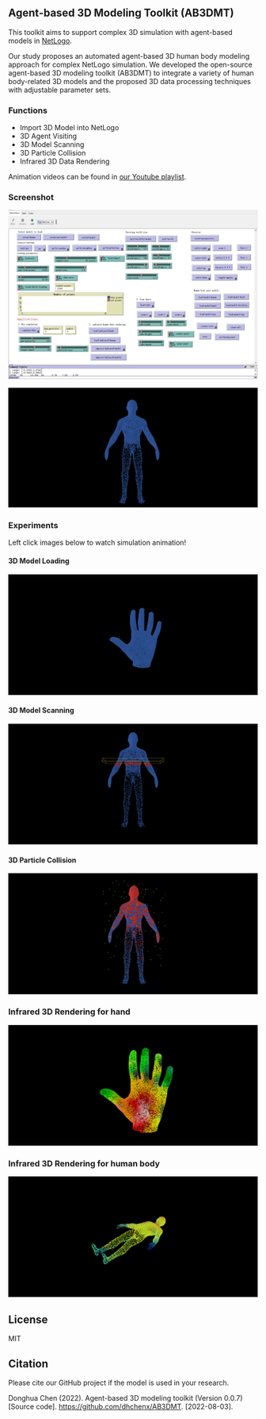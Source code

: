 ##  Agent-based 3D Modeling Toolkit (AB3DMT)

This toolkit aims to support complex 3D simulation with agent-based models in [NetLogo](https://ccl.northwestern.edu/netlogo/). 

 Our study proposes an automated agent-based 3D human body modeling approach for complex NetLogo simulation. We developed the open-source agent-based 3D modeling toolkit (AB3DMT) to integrate a variety of human body-related 3D models and the proposed 3D data processing techniques with adjustable parameter sets.

### Functions 

- Import 3D Model into NetLogo
- 3D Agent Visiting
- 3D Model Scanning
- 3D Particle Collision
- Infrared 3D Data Rendering

Animation videos can be found in [our Youtube playlist](https://www.youtube.com/playlist?list=PLzHAI-8E5tBCPq3QCMmZdYaxIW-93fa5N).


### Screenshot

![NetLogo Interface](images/ab3dmt-5.png)

![DLA](gifs/DLA.gif)


### Experiments

Left click images below to watch simulation animation!

#### 3D Model Loading 

[![3D Model Loading](images/AB3DMT-5-view.png)](https://www.youtube.com/watch?v=uVfi-EXwxXE)

#### 3D Model Scanning

[![3D Model Scanning](images/AB3DMT-5-view1.png)](https://www.youtube.com/watch?v=826UUHjcaNw)

#### 3D Particle Collision

[![3D Particle Collision](images/AB3DMT-5-view2.png)](https://www.youtube.com/watch?v=OF0JBFBJ0kw)

### Infrared 3D Rendering for hand

[![Infrared 3D Rendering for hand](images/AB3DMT-5-view3.png)](https://www.youtube.com/watch?v=JL55gIwZKkw)

### Infrared 3D Rendering for human body

[![Infrared 3D Rendering for human body](images/AB3DMT-5-view4.png)](https://www.youtube.com/watch?v=BPYYkKdPXg8)

## License

MIT

## Citation

Please cite our GitHub project if the model is used in your research.

Donghua Chen (2022). Agent-based 3D modeling toolkit (Version 0.0.7) [Source code]. https://github.com/dhchenx/AB3DMT. [2022-08-03].


